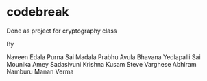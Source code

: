 # codebreak
Done as project for cryptography class

By

Naveen Edala 
Purna Sai Madala 
Prabhu Avula 
Bhavana Yedlapalli 
Sai Mounika 
Amey Sadasivuni 
Krishna Kusam 
Steve Varghese 
Abhiram Namburu 
Manan Verma 
